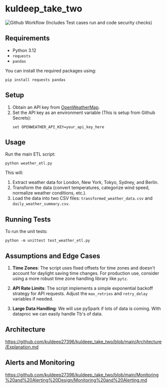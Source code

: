 # kuldeep_take_two

![Github Workflow (Includes Test cases run and code security checks)](https://github.com/kuldeep27396/kuldeep_take_two/actions/workflows/python-app.yml/badge.svg)


## Requirements

- Python 3.12
- `requests`
- `pandas`

You can install the required packages using:

```
pip install requests pandas
```

## Setup

1. Obtain an API key from [OpenWeatherMap](https://openweathermap.org/api).
2. Set the API key as an environment variable (This is setup from Github Secrets):
   ```
   set OPENWEATHER_API_KEY=your_api_key_here
   ```

## Usage

Run the main ETL script:

```
python weather_etl.py
```

This will:
1. Extract weather data for London, New York, Tokyo, Sydney, and Berlin.
2. Transform the data (convert temperatures, categorize wind speed, normalize weather conditions, etc.).
3. Load the data into two CSV files: `transformed_weather_data.csv` and `daily_weather_summary.csv`.

## Running Tests

To run the unit tests:

```
python -m unittest test_weather_etl.py
```

## Assumptions and Edge Cases

1. **Time Zones**: The script uses fixed offsets for time zones and doesn't account for daylight saving time changes. For production use, consider using a more robust time zone handling library like `pytz`.

2. **API Rate Limits**: The script implements a simple exponential backoff strategy for API requests. Adjust the `max_retries` and `retry_delay` variables if needed.

3. **Large Data Handling**: We will use pySpark if lots of data is coming. With dataproc we can easily handle Tb's of data.

## Architecture 

https://github.com/kuldeep27396/kuldeep_take_two/blob/main/Architecture/Explanation.md 

## Alerts and Monitoring

https://github.com/kuldeep27396/kuldeep_take_two/blob/main/Monitoring%20and%20Alerting%20Design/Monitoring%20and%20Alerting.md



